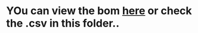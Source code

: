# YOu can view the bom [here](https://docs.google.com/spreadsheets/d/1tXSbPTXzO7x9RjKfoS4aTnTzwVyE0GcGUCTSj2ZbIsA/edit?usp=sharing) or check the .csv in this folder..
